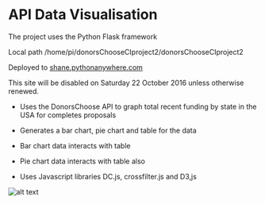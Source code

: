 # API Data Visualisation

The project uses the Python Flask framework

Local path /home/pi/donorsChooseCIproject2/donorsChooseCIproject2

Deployed to [shane.pythonanywhere.com](http://shane.pythonanywhere.com)

This site will be disabled on Saturday 22 October 2016 unless otherwise renewed.

* Uses the DonorsChoose API to graph total recent funding by state in the USA for completes proposals

* Generates a bar chart, pie chart and table for the data

* Bar chart data interacts with table

* Pie chart data interacts with table also

* Uses Javascript libraries DC.js, crossfilter.js and D3,js

![alt text](https://cloud.githubusercontent.com/assets/17167992/16969823/b51b39d8-4e0f-11e6-9920-886a9c78c0a9.png)
